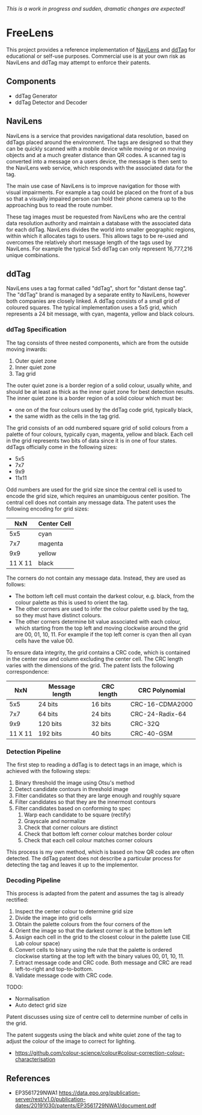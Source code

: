 *This is a work in progress and sudden, dramatic changes are expected!*

# FreeLens

This project provides a reference implementation of [NaviLens](https://www.navilens.com) and [ddTag](https://www.ddtags.com) 
for educational or self-use purposes. Commercial use is at your own risk as NaviLens and ddTag may attempt to enforce 
their patents.

## Components

- ddTag Generator
- ddTag Detector and Decoder

## NaviLens

NaviLens is a service that provides navigational data resolution, based on ddTags
placed around the environment. The tags are designed so that they can be quickly scanned
with a mobile device while moving or on moving objects and at a much greater distance than
QR codes. A scanned tag is converted into a message on a users device, the message is then sent 
to the NaviLens web service, which responds with the associated data for the tag.

The main use case of NaviLens is to improve navigation for those with visual impairments. 
For example a tag could be placed on the front of a bus so that a visually impaired person
can hold their phone camera up to the approaching bus to read the route number.

These tag images must be requested from NaviLens who are the central data resolution authority and
maintain a database with the associated data for each ddTag. NaviLens divides the world into smaller geographic 
regions, within which it allocates tags to users. This allows tags to be re-used and overcomes the relatively short 
message length of the tags used by NaviLens. For example the typical 5x5 ddTag can only represent 16,777,216 
unique combinations.

## ddTag

NaviLens uses a tag format called "ddTag", short for "distant dense tag". The "ddTag" brand 
is managed by a separate entity to NaviLens, however both companies are closely linked. A ddTag 
consists of a small grid of coloured squares. The typical implementation uses a 5x5 grid, 
which represents a 24 bit message, with cyan, magenta, yellow and black colours. 

### ddTag Specification

The tag consists of three nested components, which are from the outside moving inwards:
1. Outer quiet zone
2. Inner quiet zone
3. Tag grid

The outer quiet zone is a border region of a solid colour, usually white, and should be at least
as thick as the inner quiet zone for best detection results.  The inner quiet zone is a border 
region of a solid colour which must be:
- one on of the four colours used by the ddTag code grid, typically
black,
- the same width as the cells in the tag grid.

The grid consists of an odd numbered square grid of solid colours from a palette of 
four colours, typically cyan, magenta, yellow and black. Each cell in the grid represents two bits of data 
since it is in one of four states. ddTags officially come in the following sizes:
- 5x5
- 7x7
- 9x9
- 11x11

Odd numbers are used for the grid size since the central cell is used to encode the grid size, which 
requires an unambiguous center position. The central cell does not contain any message data. The patent uses the 
following encoding for grid sizes:

| NxN     | Center Cell |
|---------|-------------|
| 5x5     | cyan        |
| 7x7     | magenta     |
| 9x9     | yellow      |
| 11 X 11 | black       |

The corners do not contain any message data. Instead, they are used as follows:
- The bottom left cell must contain the darkest colour, e.g. black, from the colour palette as this is used to orient 
the tag.
- The other corners are used to infer the colour palette used by the tag, so they must have distinct colours.
- The other corners determine bit value associated with each colour, which starting from the top left and moving clockwise around the grid are 
00, 01, 10, 11. For example if the top left corner is cyan then all cyan cells have the value 00.

To ensure data integrity, the grid contains a CRC code, which is contained in the center row and column
excluding the center cell. The CRC length varies with the dimensions of the grid. The patent lists the following
correspondence:

| NxN     | Message length | CRC length | CRC Polynomial  |
|---------|----------------|------------|-----------------|
| 5x5     | 24 bits        | 16 bits    | CRC-16-CDMA2000 |
| 7x7     | 64 bits        | 24 bits    | CRC-24-Radix-64 |
| 9x9     | 120 bits       | 32 bits    | CRC-32Q         |
| 11 X 11 | 192 bits       | 40 bits    | CRC-40-GSM      |


### Detection Pipeline

The first step to reading a ddTag is to detect tags in an image, which is achieved 
with the following steps:
1. Binary threshold the image using Otsu's method
2. Detect candidate contours in threshold image
3. Filter candidates so that they are large enough and roughly square
4. Filter candidates so that they are the innermost contours
5. Filter candidates based on conforming to spec
   1. Warp each candidate to be square (rectify)
   2. Grayscale and normalize
   3. Check that corner colours are distinct
   4. Check that bottom left corner colour matches border colour
   5. Check that each cell colour matches corner colours

This process is my own method, which is based on how QR codes are often detected.
The ddTag patent does not describe a particular process for detecting the tag and leaves
it up to the implementor.

### Decoding Pipeline

This process is adapted from the patent and assumes the tag is already rectified:
1. Inspect the center colour to determine grid size
2. Divide the image into grid cells
3. Obtain the palette colours from the four corners of the 
4. Orient the image so that the darkest corner is at the bottom left
5. Assign each cell in the grid to the closest colour in the palette (use CIE Lab colour space)
6. Convert cells to binary using the rule that the palette is ordered clockwise starting at the top left with the 
binary values 00, 01, 10, 11.
7. Extract message code and CRC code. Both message and CRC are read left-to-right and top-to-bottom.
8. Validate message code with CRC code.

TODO:
- Normalisation
- Auto detect grid size

Patent discusses using size of centre cell to determine number of cells in the grid.

The patent suggests using the black and white quiet zone of the tag to adjust the colour
of the image to correct for lighting.
- https://github.com/colour-science/colour#colour-correction-colour-characterisation


## References

- EP3561729NWA1 https://data.epo.org/publication-server/rest/v1.0/publication-dates/20191030/patents/EP3561729NWA1/document.pdf


